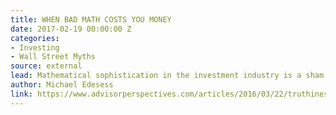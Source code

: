 ```yaml
---
title: WHEN BAD MATH COSTS YOU MONEY
date: 2017-02-19 00:00:00 Z
categories:
- Investing
- Wall Street Myths
source: external
lead: Mathematical sophistication in the investment industry is a sham.
author: Michael Edesess
link: https://www.advisorperspectives.com/articles/2016/03/22/truthiness-mathiness-and-the-costs-they-impose-on-your-clients-assets
---
```



